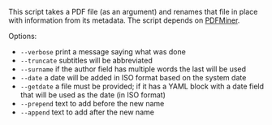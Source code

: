 This script takes a PDF file (as an argument) and renames that file in place with information from its metadata.
The script depends on [PDFMiner](https://github.com/euske/pdfminer/ "PDFMiner").

Options:

* `--verbose` print a message saying what was done
* `--truncate` subtitles will be abbreviated
* `--surname` if the author field has multiple words the last will be used
* `--date` a date will be added in ISO format based on the system date
* `--getdate` a file must be provided; if it has a YAML block with a date field that will be used as the date (in ISO format)
* `--prepend` text to add before the new name
* `--append` text to add after the new name
